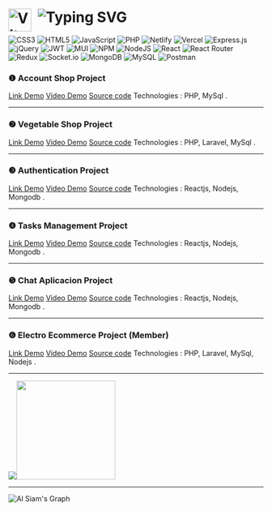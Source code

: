  
## <h1 color="#36BCF7FF"><img align="left" alt="Vite" width="45px" style="padding-right:10px;" src="https://www.svgrepo.com/show/374167/vite.svg" /> <img src="https://readme-typing-svg.herokuapp.com?font=Bebas+Neue&size=50&duration=2000&pause=300&color=F70000&background=FF232300&vCenter=true&random=false&width=435&lines=I'M+PS26819;I'M+WEB+DEVELOPER;I'M+TRAN+LE+HUY+HOANG;13%2F5%2F2004" alt="Typing SVG" />
</h1> 

 ![CSS3](https://img.shields.io/badge/css3-%231572B6.svg?style=for-the-badge&logo=css3&logoColor=white) ![HTML5](https://img.shields.io/badge/html5-%23E34F26.svg?style=for-the-badge&logo=html5&logoColor=white) ![JavaScript](https://img.shields.io/badge/javascript-%23323330.svg?style=for-the-badge&logo=javascript&logoColor=%23F7DF1E) ![PHP](https://img.shields.io/badge/php-%23777BB4.svg?style=for-the-badge&logo=php&logoColor=white) ![Netlify](https://img.shields.io/badge/netlify-%23000000.svg?style=for-the-badge&logo=netlify&logoColor=#00C7B7) ![Vercel](https://img.shields.io/badge/vercel-%23000000.svg?style=for-the-badge&logo=vercel&logoColor=white) ![Express.js](https://img.shields.io/badge/express.js-%23404d59.svg?style=for-the-badge&logo=express&logoColor=%2361DAFB) ![jQuery](https://img.shields.io/badge/jquery-%230769AD.svg?style=for-the-badge&logo=jquery&logoColor=white) ![JWT](https://img.shields.io/badge/JWT-black?style=for-the-badge&logo=JSON%20web%20tokens) ![MUI](https://img.shields.io/badge/MUI-%230081CB.svg?style=for-the-badge&logo=material-ui&logoColor=white) ![NPM](https://img.shields.io/badge/NPM-%23000000.svg?style=for-the-badge&logo=npm&logoColor=white) ![NodeJS](https://img.shields.io/badge/node.js-6DA55F?style=for-the-badge&logo=node.js&logoColor=white) ![React](https://img.shields.io/badge/react-%2320232a.svg?style=for-the-badge&logo=react&logoColor=%2361DAFB) ![React Router](https://img.shields.io/badge/React_Router-CA4245?style=for-the-badge&logo=react-router&logoColor=white) ![Redux](https://img.shields.io/badge/redux-%23593d88.svg?style=for-the-badge&logo=redux&logoColor=white) ![Socket.io](https://img.shields.io/badge/Socket.io-black?style=for-the-badge&logo=socket.io&badgeColor=010101) ![MongoDB](https://img.shields.io/badge/MongoDB-%234ea94b.svg?style=for-the-badge&logo=mongodb&logoColor=white) ![MySQL](https://img.shields.io/badge/mysql-%2300f.svg?style=for-the-badge&logo=mysql&logoColor=white) ![Postman](https://img.shields.io/badge/Postman-FF6C37?style=for-the-badge&logo=postman&logoColor=white)

 ### ❶  Account Shop Project 
  
[Link Demo](http://clonesnew.rf.gd/clonesnew/client/home.php) [Video Demo](https://thunderous-mochi-d32897.netlify.app/video/clonesnew.mp4) [Source code](https://github.com/tranlehuyhoang/Accounts_Shop_Project) Technologies : PHP, MySql .

 ---

 ### ❷  Vegetable Shop Project 
  
[Link Demo](http://fastkartshop.rf.gd/public/) [Video Demo](https://thunderous-mochi-d32897.netlify.app/video/fastkart.mp4) [Source code](https://github.com/tranlehuyhoang/Vegetable_Shop_Project) Technologies : PHP, Laravel, MySql .

 ---
### ❸ Authentication Project 

[Link Demo](https://ps26819.vercel.app/) [Video Demo](https://thunderous-mochi-d32897.netlify.app/video/taskmanager.mp4) [Source code](https://github.com/tranlehuyhoang/Stack_Management_Project) Technologies : Reactjs, Nodejs, Mongodb .
 
---

### ❹ Tasks Management Project 

[Link Demo](https://ps26819.vercel.app/) [Video Demo](https://thunderous-mochi-d32897.netlify.app/video/taskmanager.mp4) [Source code](https://github.com/tranlehuyhoang/Stack_Management_Project) Technologies : Reactjs, Nodejs, Mongodb .
 
---

 ### ❺ Chat Aplicacion Project 

[Link Demo]() [Video Demo](https://thunderous-mochi-d32897.netlify.app/video/socketio.mp4) [Source code](https://github.com/tranlehuyhoang/Chat_Aplicacion_Project) Technologies : Reactjs, Nodejs, Mongodb .

---

 ### ❻ Electro Ecommerce Project (Member)

[Link Demo](http://electrohome.rf.gd/) [Video Demo](https://gemootest.s3.us-east-2.amazonaws.com/s/res/514885813225336832/edb15e885a9719d68608143c112c0a36.mp4?X-Amz-Content-Sha256=UNSIGNED-PAYLOAD&X-Amz-Algorithm=AWS4-HMAC-SHA256&X-Amz-Credential=AKIARLZICB6QQHKRCV7K%2F20231031%2Fus-east-2%2Fs3%2Faws4_request&X-Amz-Date=20231031T020805Z&X-Amz-SignedHeaders=host&X-Amz-Expires=7200&X-Amz-Signature=cf0c868baca96ff5573d0f9748c83c6431986a64bab7d5a00085f857b2a53dce) [Source code](https://github.com/2508roblox/electro_laravel) Technologies : PHP, Laravel, MySql, Nodejs .

---

<img  src="https://github-readme-stats.vercel.app/api?username=tranlehuyhoang&theme=radical&hide_border=false&include_all_commits=false&count_private=false" /><img  height="195px" src="https://github-readme-stats.vercel.app/api/top-langs/?username=tranlehuyhoang&theme=radical&hide_border=false&include_all_commits=false&count_private=false&layout=compact" />
 
---

![Al Siam's Graph](https://github-readme-activity-graph.vercel.app/graph?username=2508roblox&custom_title=Al%20Siam%27s%20GitHub%20Activity%20Graph&bg_color=0D1117&color=7F3FBF&line=7F3FBF&point=7F3FBF&area_color=FFFFFF&title_color=FFFFFF&area=true)


 

